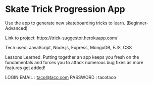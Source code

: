 <h1> Skate Trick Progression App </h1>

Use the app to generate new skateboarding tricks to learn. (Beginner-Advanced)

Link to project: https://trick-suggestor.herokuapp.com/

Tech used: JavaScript, Node.js, Express, MongoDB, EJS, CSS

Lessons Learned: Putting together an app keeps you fresh on the fundamentals and forces you to attack numerous bug fixes as more features get added!
 

 
LOGIN EMAIL : taco@taco.com
PASSWORD : tacotaco